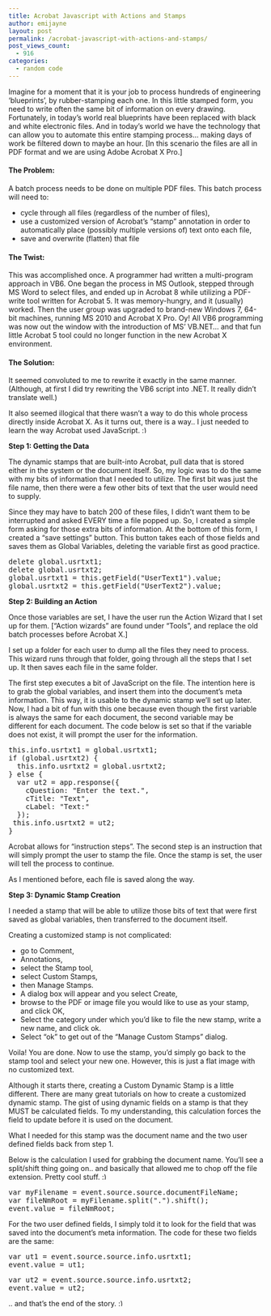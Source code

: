 ```yaml
---
title: Acrobat Javascript with Actions and Stamps
author: emijayne
layout: post
permalink: /acrobat-javascript-with-actions-and-stamps/
post_views_count:
  - 916
categories:
  - random code
---
```

Imagine for a moment that it is your job to process hundreds of engineering &#8216;blueprints&#8217;, by rubber-stamping each one. In this little stamped form, you need to write often the same bit of information on every drawing. Fortunately, in today&#8217;s world real blueprints have been replaced with black and white electronic files. And in today&#8217;s world we have the technology that can allow you to automate this entire stamping process&#8230; making days of work be filtered down to maybe an hour. [In this scenario the files are all in PDF format and we are using Adobe Acrobat X Pro.]

#### The Problem:

A batch process needs to be done on multiple PDF files. This batch process will need to:

  * cycle through all files (regardless of the number of files),
  * use a customized version of Acrobat&#8217;s &#8220;stamp&#8221; annotation in order to automatically place (possibly multiple versions of) text onto each file,
  * save and overwrite (flatten) that file

#### The Twist:

This was accomplished once. A programmer had written a multi-program approach in VB6. One began the process in MS Outlook, stepped through MS Word to select files, and ended up in Acrobat 8 while utilizing a PDF-write tool written for Acrobat 5. It was memory-hungry, and it (usually) worked. Then the user group was upgraded to brand-new Windows 7, 64-bit machines, running MS 2010 and Acrobat X Pro. Oy! All VB6 programming was now out the window with the introduction of MS&#8217; VB.NET&#8230; and that fun little Acrobat 5 tool could no longer function in the new Acrobat X environment.

#### The Solution:

It seemed convoluted to me to rewrite it exactly in the same manner. (Although, at first I did try rewriting the VB6 script into .NET. It really didn&#8217;t translate well.)

It also seemed illogical that there wasn&#8217;t a way to do this whole process directly inside Acrobat X. As it turns out, there is a way.. I just needed to learn the way Acrobat used JavaScript. <img src="http://www.emijayne.com/wp/wp-includes/images/smilies/simple-smile.png" alt=":)" class="wp-smiley" style="height: 1em; max-height: 1em;" />

**Step 1: Getting the Data**

The dynamic stamps that are built-into Acrobat, pull data that is stored either in the system or the document itself. So, my logic was to do the same with my bits of information that I needed to utilize. The first bit was just the file name, then there were a few other bits of text that the user would need to supply.

Since they may have to batch 200 of these files, I didn&#8217;t want them to be interrupted and asked EVERY time a file popped up. So, I created a simple form asking for those extra bits of information. At the bottom of this form, I created a &#8220;save settings&#8221; button. This button takes each of those fields and saves them as Global Variables, deleting the variable first as good practice.

<pre>delete global.usrtxt1;
delete global.usrtxt2;
global.usrtxt1 = this.getField("UserText1").value;
global.usrtxt2 = this.getField("UserText2").value;</pre>

**Step 2: Building an Action**

Once those variables are set, I have the user run the Action Wizard that I set up for them. [&#8220;Action wizards&#8221; are found under &#8220;Tools&#8221;, and replace the old batch processes before Acrobat X.]

I set up a folder for each user to dump all the files they need to process. This wizard runs through that folder, going through all the steps that I set up. It then saves each file in the same folder.

The first step executes a bit of JavaScript on the file. The intention here is to grab the global variables, and insert them into the document&#8217;s meta information. This way, it is usable to the dynamic stamp we&#8217;ll set up later. Now, I had a bit of fun with this one because even though the first variable is always the same for each document, the second variable may be different for each document. The code below is set so that if the variable does not exist, it will prompt the user for the information.

<pre>this.info.usrtxt1 = global.usrtxt1;
if (global.usrtxt2) {
  this.info.usrtxt2 = global.usrtxt2;
} else {
  var ut2 = app.response({
    cQuestion: "Enter the text.",
    cTitle: "Text",
    cLabel: "Text:"
  });
 this.info.usrtxt2 = ut2;
}</pre>

Acrobat allows for &#8220;instruction steps&#8221;. The second step is an instruction that will simply prompt the user to stamp the file. Once the stamp is set, the user will tell the process to continue.

As I mentioned before, each file is saved along the way.

**Step 3: Dynamic Stamp Creation**

I needed a stamp that will be able to utilize those bits of text that were first saved as global variables, then transferred to the document itself.

Creating a customized stamp is not complicated:

  * go to Comment,
  * Annotations,
  * select the Stamp tool,
  * select Custom Stamps,
  * then Manage Stamps.
  * A dialog box will appear and you select Create,
  * browse to the PDF or image file you would like to use as your stamp, and click OK,
  * Select the category under which you&#8217;d like to file the new stamp, write a new name, and click ok.
  * Select &#8220;ok&#8221; to get out of the &#8220;Manage Custom Stamps&#8221; dialog.

Voila! You are done. Now to use the stamp, you&#8217;d simply go back to the stamp tool and select your new one. However, this is just a flat image with no customized text.

Although it starts there, creating a Custom Dynamic Stamp is a little different. There are many great tutorials on how to create a customized dynamic stamp. The gist of using dynamic fields on a stamp is that they MUST be calculated fields. To my understanding, this calculation forces the field to update before it is used on the document.

What I needed for this stamp was the document name and the two user defined fields back from step 1.

Below is the calculation I used for grabbing the document name. You&#8217;ll see a split/shift thing going on.. and basically that allowed me to chop off the file extension. Pretty cool stuff. <img src="http://www.emijayne.com/wp/wp-includes/images/smilies/simple-smile.png" alt=":)" class="wp-smiley" style="height: 1em; max-height: 1em;" />

<pre>var myFilename = event.source.source.documentFileName;
var fileNmRoot = myFilename.split(".").shift();
event.value = fileNmRoot;</pre>

For the two user defined fields, I simply told it to look for the field that was saved into the document&#8217;s meta information. The code for these two fields are the same:

<pre>var ut1 = event.source.source.info.usrtxt1;
event.value = ut1;</pre>

<pre>var ut2 = event.source.source.info.usrtxt2;
event.value = ut2;</pre>

.. and that&#8217;s the end of the story. <img src="http://www.emijayne.com/wp/wp-includes/images/smilies/simple-smile.png" alt=":)" class="wp-smiley" style="height: 1em; max-height: 1em;" />